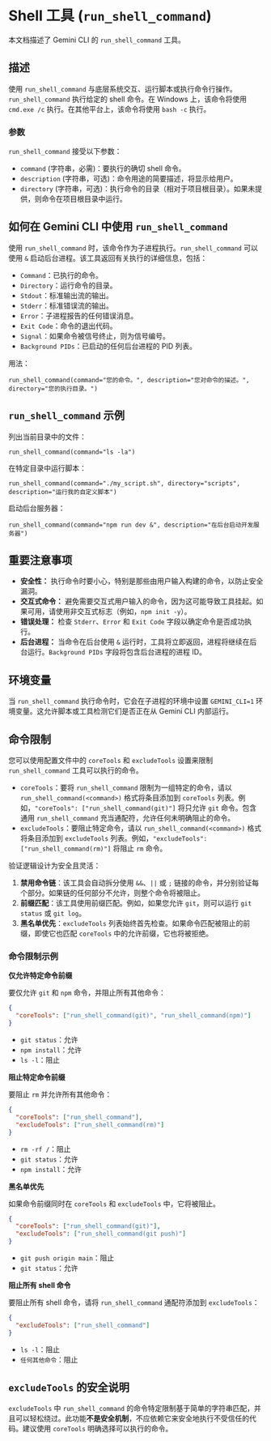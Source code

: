 # Shell 工具 (`run_shell_command`)

本文档描述了 Gemini CLI 的 `run_shell_command` 工具。

## 描述

使用 `run_shell_command` 与底层系统交互、运行脚本或执行命令行操作。`run_shell_command` 执行给定的 shell 命令。在 Windows 上，该命令将使用 `cmd.exe /c` 执行。在其他平台上，该命令将使用 `bash -c` 执行。

### 参数

`run_shell_command` 接受以下参数：

- `command` (字符串，必需)：要执行的确切 shell 命令。
- `description` (字符串，可选)：命令用途的简要描述，将显示给用户。
- `directory` (字符串，可选)：执行命令的目录（相对于项目根目录）。如果未提供，则命令在项目根目录中运行。

## 如何在 Gemini CLI 中使用 `run_shell_command`

使用 `run_shell_command` 时，该命令作为子进程执行。`run_shell_command` 可以使用 `&` 启动后台进程。该工具返回有关执行的详细信息，包括：

- `Command`：已执行的命令。
- `Directory`：运行命令的目录。
- `Stdout`：标准输出流的输出。
- `Stderr`：标准错误流的输出。
- `Error`：子进程报告的任何错误消息。
- `Exit Code`：命令的退出代码。
- `Signal`：如果命令被信号终止，则为信号编号。
- `Background PIDs`：已启动的任何后台进程的 PID 列表。

用法：

```
run_shell_command(command="您的命令。", description="您对命令的描述。", directory="您的执行目录。")
```

## `run_shell_command` 示例

列出当前目录中的文件：

```
run_shell_command(command="ls -la")
```

在特定目录中运行脚本：

```
run_shell_command(command="./my_script.sh", directory="scripts", description="运行我的自定义脚本")
```

启动后台服务器：

```
run_shell_command(command="npm run dev &", description="在后台启动开发服务器")
```

## 重要注意事项

- **安全性：** 执行命令时要小心，特别是那些由用户输入构建的命令，以防止安全漏洞。
- **交互式命令：** 避免需要交互式用户输入的命令，因为这可能导致工具挂起。如果可用，请使用非交互式标志（例如，`npm init -y`）。
- **错误处理：** 检查 `Stderr`、`Error` 和 `Exit Code` 字段以确定命令是否成功执行。
- **后台进程：** 当命令在后台使用 `&` 运行时，工具将立即返回，进程将继续在后台运行。`Background PIDs` 字段将包含后台进程的进程 ID。

## 环境变量

当 `run_shell_command` 执行命令时，它会在子进程的环境中设置 `GEMINI_CLI=1` 环境变量。这允许脚本或工具检测它们是否正在从 Gemini CLI 内部运行。

## 命令限制

您可以使用配置文件中的 `coreTools` 和 `excludeTools` 设置来限制 `run_shell_command` 工具可以执行的命令。

- `coreTools`：要将 `run_shell_command` 限制为一组特定的命令，请以 `run_shell_command(<command>)` 格式将条目添加到 `coreTools` 列表。例如，`"coreTools": ["run_shell_command(git)"]` 将只允许 `git` 命令。包含通用 `run_shell_command` 充当通配符，允许任何未明确阻止的命令。
- `excludeTools`：要阻止特定命令，请以 `run_shell_command(<command>)` 格式将条目添加到 `excludeTools` 列表。例如，`"excludeTools": ["run_shell_command(rm)"]` 将阻止 `rm` 命令。

验证逻辑设计为安全且灵活：

1.  **禁用命令链**：该工具会自动拆分使用 `&&`、`||` 或 `;` 链接的命令，并分别验证每个部分。如果链的任何部分不允许，则整个命令将被阻止。
2.  **前缀匹配**：该工具使用前缀匹配。例如，如果您允许 `git`，则可以运行 `git status` 或 `git log`。
3.  **黑名单优先**：`excludeTools` 列表始终首先检查。如果命令匹配被阻止的前缀，即使它也匹配 `coreTools` 中的允许前缀，它也将被拒绝。

### 命令限制示例

**仅允许特定命令前缀**

要仅允许 `git` 和 `npm` 命令，并阻止所有其他命令：

```json
{
  "coreTools": ["run_shell_command(git)", "run_shell_command(npm)"]
}
```

- `git status`：允许
- `npm install`：允许
- `ls -l`：阻止

**阻止特定命令前缀**

要阻止 `rm` 并允许所有其他命令：

```json
{
  "coreTools": ["run_shell_command"],
  "excludeTools": ["run_shell_command(rm)"]
}
```

- `rm -rf /`：阻止
- `git status`：允许
- `npm install`：允许

**黑名单优先**

如果命令前缀同时在 `coreTools` 和 `excludeTools` 中，它将被阻止。

```json
{
  "coreTools": ["run_shell_command(git)"],
  "excludeTools": ["run_shell_command(git push)"]
}
```

- `git push origin main`：阻止
- `git status`：允许

**阻止所有 shell 命令**

要阻止所有 shell 命令，请将 `run_shell_command` 通配符添加到 `excludeTools`：

```json
{
  "excludeTools": ["run_shell_command"]
}
```

- `ls -l`：阻止
- `任何其他命令`：阻止

## `excludeTools` 的安全说明

`excludeTools` 中 `run_shell_command` 的命令特定限制基于简单的字符串匹配，并且可以轻松绕过。此功能**不是安全机制**，不应依赖它来安全地执行不受信任的代码。建议使用 `coreTools` 明确选择可以执行的命令。
